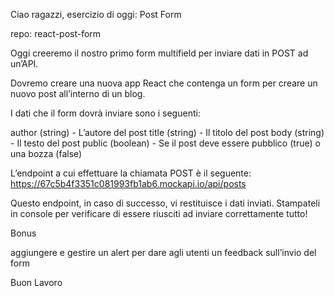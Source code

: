 Ciao ragazzi,
esercizio di oggi:  Post Form

repo: react-post-form

Oggi creeremo il nostro primo form multifield per inviare dati in POST ad un’API. 

Dovremo creare una nuova app React che contenga un form per creare un nuovo post all’interno di un blog. 

I dati che il form dovrà inviare sono i seguenti:

author (string) - L’autore del post
title (string) - Il titolo del post
body (string) - Il testo del post
public (boolean) - Se il post deve essere pubblico (true) o una bozza (false)

L’endpoint a cui effettuare la chiamata POST è il seguente: https://67c5b4f3351c081993fb1ab6.mockapi.io/api/posts 

Questo endpoint, in caso di successo, vi restituisce i dati inviati. Stampateli in console per verificare di essere riusciti ad inviare correttamente tutto!

Bonus

aggiungere e gestire un alert per dare agli utenti un feedback sull’invio del form

Buon Lavoro

